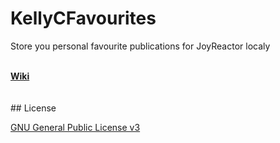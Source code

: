 # KellyCFavourites
Store you personal favourite publications for JoyReactor localy

<br>
<b><a href="//github.com/NC22/KellyCFavorites/wiki">Wiki</a></b>
<br>
<br>
<br>
## License 

 [GNU General Public License v3](http://www.gnu.org/licenses/gpl.html) 